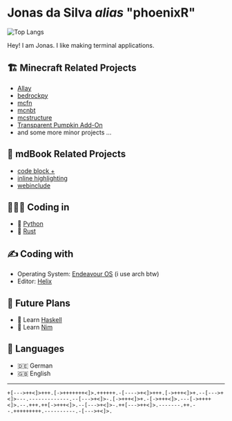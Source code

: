 # Jonas da Silva *alias* "phoenixR"

![Top Langs](https://github-readme-stats.vercel.app/api/top-langs/?username=phoenixr-codes&hide=Makefile,Batchfile&theme=dracula)

Hey! I am Jonas. I like making terminal applications.


## 🏗️ Minecraft Related Projects

- [Allay](https://github.com/allay-mc/allay)
- [bedrockpy](https://github.com/bedrock-ws/bedrockpy)
- [mcfn](https://github.com/allay-mc/mcfn)
- [mcnbt](https://github.com/phoenixr-codes/mcnbt)
- [mcstructure](https://github.com/phoenixr-codes/mcstructure)
- [Transparent Pumpkin Add-On](https://github.com/phoenixr-codes/transparent-pumpkin)
- and some more minor projects …


## 📖 mdBook Related Projects

- [code block +](https://github.com/phoenixr-codes/mdbook-code-block-plus)
- [inline highlighting](https://github.com/phoenixr-codes/mdbook-inline-highlighting)
- [webinclude](https://github.com/phoenixr-codes/mdbook-webinclude)


## 👨🏽‍💻 Coding in

* 🐍 [Python](https://github.com/phoenixr-codes?tab=repositories&q=&type=&language=python&sort=)
* 🦀 [Rust](https://github.com/phoenixr-codes?tab=repositories&q=&type=&language=rust&sort=)


## ✍️ Coding with

* Operating System: [Endeavour OS](https://endeavouros.com) (i use arch btw)
* Editor: [Helix](https://helix-editor.com)


## 🔮 Future Plans

* 🟰 Learn [Haskell](https://www.haskell.org)
* 👑 Learn [Nim](https://nim-lang.org)


## 💬 Languages

* 🇩🇪 German
* 🇬🇧 English


---

```brainfuck
+[--->++<]>+++.[->+++++++<]>.++++++.-[---->+<]>+++.[->+++<]>+.--[--->+<]>---.-------------.--[--->+<]>-.[->+++<]>+.-[->+++<]>.---[->++++<]>.--.+++.++[->+++<]>.--[--->+<]>-.++[--->++<]>.-------.++.--.+++++++++.----------.-[--->+<]>.
```
